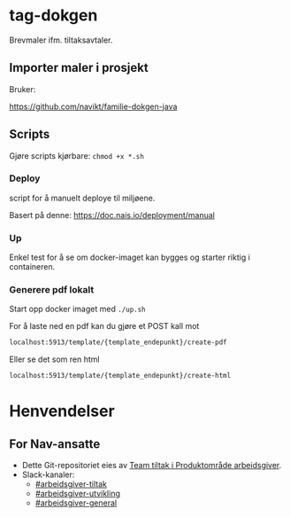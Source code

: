 # tag-dokgen

Brevmaler ifm. tiltaksavtaler.

## Importer maler i prosjekt

Bruker:

https://github.com/navikt/familie-dokgen-java

## Scripts

Gjøre scripts kjørbare:
`chmod +x *.sh`

### Deploy

script for å manuelt deploye til miljøene.

Basert på denne: https://doc.nais.io/deployment/manual

### Up

Enkel test for å se om docker-imaget kan bygges og starter riktig i containeren.

### Generere pdf lokalt

Start opp docker imaget med `./up.sh`

For å laste ned en pdf kan du gjøre et POST kall mot

```bash
localhost:5913/template/{template_endepunkt}/create-pdf
```

Eller se det som ren html

```bash
localhost:5913/template/{template_endepunkt}/create-html
```

###

# Henvendelser

## For Nav-ansatte

- Dette Git-repositoriet eies av [Team tiltak i Produktområde arbeidsgiver](https://navno.sharepoint.com/sites/intranett-prosjekter-og-utvikling/SitePages/Produktomr%C3%A5de-arbeidsgiver.aspx).
- Slack-kanaler:
  - [#arbeidsgiver-tiltak](https://nav-it.slack.com/archives/CCM9QUY3U)
  - [#arbeidsgiver-utvikling](https://nav-it.slack.com/archives/CD4MES6BB)
  - [#arbeidsgiver-general](https://nav-it.slack.com/archives/CCM649PDH)
